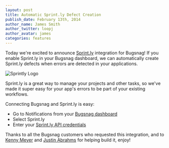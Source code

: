 ```yaml
---
layout: post
title: Automatic Sprint.ly Defect Creation
publish_date: February 13th, 2014
author_name: James Smith
author_twitter: loopj
author_avatar: james
categories: features
---
```


Today we're excited to announce [Sprint.ly](https://sprint.ly/) integration for Bugsnag! If you enable Sprint.ly in your Bugsnag dashboard, we can automatically create Sprint.ly defects when errors are detected in your applications.

![Sprintly Logo](/img/posts/sprintly-logo.png)

Sprint.ly is a great way to manage your projects and other tasks, so we've made it
super easy for your app's errors to be part of your existing workflows.

Connecting Bugsnag and Sprint.ly is easy:

-   Go to Notifications from your [Bugsnag dashboard](https://www.bugsnag.com)
-   Select Sprint.ly
-   Enter your [Sprint.ly API credentials](https://support.sprint.ly/hc/en-us/articles/213641747-Getting-your-API-Key)

Thanks to all the Bugsnag customers who requested this integration, and to [Kenny Meyer](https://github.com/kennym) and [Justin Abrahms](https://github.com/justinabrahms) for helping build it, enjoy!
